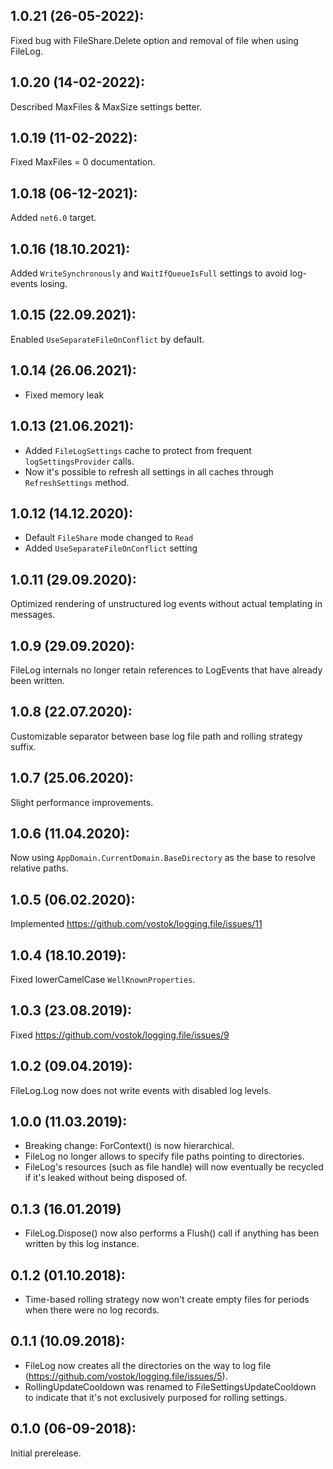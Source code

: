 ## 1.0.21 (26-05-2022):

Fixed bug with FileShare.Delete option and removal of file when using FileLog.

## 1.0.20 (14-02-2022):

Described MaxFiles & MaxSize settings better.

## 1.0.19 (11-02-2022):

Fixed MaxFiles = 0 documentation.

## 1.0.18 (06-12-2021):

Added `net6.0` target.

## 1.0.16 (18.10.2021):

Added `WriteSynchronously` and `WaitIfQueueIsFull` settings to avoid log-events losing.

## 1.0.15 (22.09.2021):

Enabled `UseSeparateFileOnConflict` by default.

## 1.0.14 (26.06.2021):

- Fixed memory leak

## 1.0.13 (21.06.2021):

- Added `FileLogSettings` cache to protect from frequent `logSettingsProvider` calls.
- Now it's possible to refresh all settings in all caches through `RefreshSettings` method.

## 1.0.12 (14.12.2020):

- Default `FileShare` mode changed to `Read`
- Added `UseSeparateFileOnConflict` setting


## 1.0.11 (29.09.2020):

Optimized rendering of unstructured log events without actual templating in messages.

## 1.0.9 (29.09.2020):

FileLog internals no longer retain references to LogEvents that have already been written.

## 1.0.8 (22.07.2020):

Customizable separator between base log file path and rolling strategy suffix.

## 1.0.7 (25.06.2020):

Slight performance improvements.

## 1.0.6 (11.04.2020):

Now using `AppDomain.CurrentDomain.BaseDirectory` as the base to resolve relative paths.

## 1.0.5 (06.02.2020):

Implemented https://github.com/vostok/logging.file/issues/11

## 1.0.4 (18.10.2019):

Fixed lowerCamelCase `WellKnownProperties`.

## 1.0.3 (23.08.2019):

Fixed https://github.com/vostok/logging.file/issues/9

## 1.0.2 (09.04.2019):

FileLog.Log now does not write events with disabled log levels.

## 1.0.0 (11.03.2019):

* Breaking change: ForContext() is now hierarchical.
* FileLog no longer allows to specify file paths pointing to directories.
* FileLog's resources (such as file handle) will now eventually be recycled if it's leaked without being disposed of.

## 0.1.3 (16.01.2019)

* FileLog.Dispose() now also performs a Flush() call if anything has been written by this log instance.

## 0.1.2 (01.10.2018):

* Time-based rolling strategy now won't create empty files for periods when there were no log records.

## 0.1.1 (10.09.2018):

* FileLog now creates all the directories on the way to log file (https://github.com/vostok/logging.file/issues/5).
* RollingUpdateCooldown was renamed to FileSettingsUpdateCooldown to indicate that it's not exclusively purposed for rolling settings.

## 0.1.0 (06-09-2018): 

Initial prerelease.
